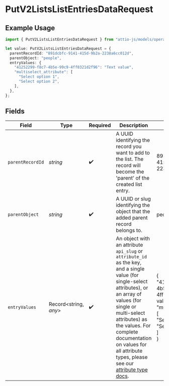 # PutV2ListsListEntriesDataRequest

## Example Usage

```typescript
import { PutV2ListsListEntriesDataRequest } from "attio-js/models/operations/putv2listslistentries.js";

let value: PutV2ListsListEntriesDataRequest = {
  parentRecordId: "891dcbfc-9141-415d-9b2a-2238a6cc012d",
  parentObject: "people",
  entryValues: {
    "41252299-f8c7-4b5e-99c9-4ff8321d2f96": "Text value",
    "multiselect_attribute": [
      "Select option 1",
      "Select option 2",
    ],
  },
};
```

## Fields

| Field                                                                                                                                                                                                                                                                                                                           | Type                                                                                                                                                                                                                                                                                                                            | Required                                                                                                                                                                                                                                                                                                                        | Description                                                                                                                                                                                                                                                                                                                     | Example                                                                                                                                                                                                                                                                                                                         |
| ------------------------------------------------------------------------------------------------------------------------------------------------------------------------------------------------------------------------------------------------------------------------------------------------------------------------------- | ------------------------------------------------------------------------------------------------------------------------------------------------------------------------------------------------------------------------------------------------------------------------------------------------------------------------------- | ------------------------------------------------------------------------------------------------------------------------------------------------------------------------------------------------------------------------------------------------------------------------------------------------------------------------------- | ------------------------------------------------------------------------------------------------------------------------------------------------------------------------------------------------------------------------------------------------------------------------------------------------------------------------------- | ------------------------------------------------------------------------------------------------------------------------------------------------------------------------------------------------------------------------------------------------------------------------------------------------------------------------------- |
| `parentRecordId`                                                                                                                                                                                                                                                                                                                | *string*                                                                                                                                                                                                                                                                                                                        | :heavy_check_mark:                                                                                                                                                                                                                                                                                                              | A UUID identifying the record you want to add to the list. The record will become the 'parent' of the created list entry.                                                                                                                                                                                                       | 891dcbfc-9141-415d-9b2a-2238a6cc012d                                                                                                                                                                                                                                                                                            |
| `parentObject`                                                                                                                                                                                                                                                                                                                  | *string*                                                                                                                                                                                                                                                                                                                        | :heavy_check_mark:                                                                                                                                                                                                                                                                                                              | A UUID or slug identifying the object that the added parent record belongs to.                                                                                                                                                                                                                                                  | people                                                                                                                                                                                                                                                                                                                          |
| `entryValues`                                                                                                                                                                                                                                                                                                                   | Record<string, *any*>                                                                                                                                                                                                                                                                                                           | :heavy_check_mark:                                                                                                                                                                                                                                                                                                              | An object with an attribute `api_slug` or `attribute_id` as the key, and a single value (for single-select attributes), or an array of values (for single or multi-select attributes) as the values. For complete documentation on values for all attribute types, please see our [attribute type docs](/docs/attribute-types). | {<br/>"41252299-f8c7-4b5e-99c9-4ff8321d2f96": "Text value",<br/>"multiselect_attribute": [<br/>"Select option 1",<br/>"Select option 2"<br/>]<br/>}                                                                                                                                                                             |